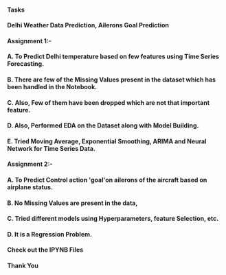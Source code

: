 #### Tasks
#### Delhi Weather Data Prediction, Ailerons Goal Prediction
#### Assignment 1:-
#### A. To Predict Delhi temperature based on few features using Time Series Forecasting.
#### B. There are few of the Missing Values present in the dataset which has been handled in the Notebook.
#### C. Also, Few of them have been dropped which are not that important feature.
#### D. Also, Performed EDA on the Dataset along with Model Building.
#### E. Tried Moving Average, Exponential Smoothing, ARIMA and Neural Network for Time Series Data.

#### Assignment 2:- 
#### A. To Predict Control action 'goal'on ailerons of the aircraft based on airplane status.
#### B. No Missing Values are present in the data,
#### C. Tried different models using Hyperparameters, feature Selection, etc.
#### D. It is a Regression Problem. 

#### Check out the IPYNB Files 
#### Thank You
